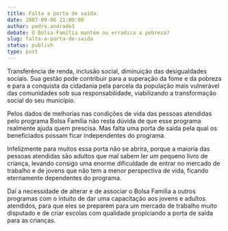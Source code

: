 ```yaml
---
title: Falta a porta de saída.
date: 2007-09-06 21:00:00
author: pedro.andrade3
debate: O Bolsa-Família mantém ou erradica a pobreza?
slug: falta-a-porta-de-saida
status: publish 
type: post
---
```


Transferência de renda, inclusão social, diminuição das desigualdades sociais. Sua gestão pode contribuir para a superação da fome e da pobreza e para a conquista da cidadania pela parcela da população mais vulnerável das comunidades sob sua responsabilidade, viabilizando a transformação social do seu município.   

 Pelos dados de melhorias nas condições de vida das pessoas atendidas pelo programa Bolsa Família não resta dúvida de que esse programa realmente ajuda quem prescisa. Mas falta uma porta de saída pela qual os beneficiados possam ficar independentes do programa.  

 Infelizmente para muitos essa porta não se abrira, porque a maioria das pessoas atendidas são adultos que mal sabem ler um pequeno livro de criança, levando consigo uma enorme dificuldade de entrar no mercado de trabalho e de jovens que não tem a menor perspectiva de vida, ficando eternamente dependentes do programa.  

 Daí a necessidade de alterar e de associar o Bolsa Família a outros programas com o intuito de dar uma capacitação aos jovens e adultos atendidos, para que eles se preparem para um mercado de trabalho muito disputado e de criar escolas com qualidade propiciando a porta de saída para as crianças.  

